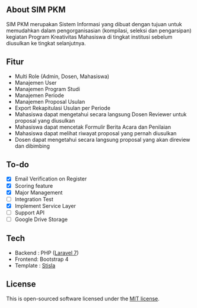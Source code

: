 ## About SIM PKM

SIM PKM merupakan Sistem Informasi yang dibuat dengan tujuan untuk memudahkan dalam pengorganisasian (kompilasi, seleksi dan pengarsipan) kegiatan Program Kreativitas Mahasiswa di tingkat institusi sebelum diusulkan ke tingkat selanjutnya.

## Fitur

- Multi Role (Admin, Dosen, Mahasiswa)
- Manajemen User
- Manajemen Program Studi
- Manajemen Periode
- Manajemen Proposal Usulan
- Export Rekapitulasi Usulan per Periode
- Mahasiswa dapat mengetahui secara langsung Dosen Reviewer untuk proposal yang diusulkan 
- Mahasiswa dapat mencetak Formulir Berita Acara dan Penilaian
- Mahasiswa dapat melihat riwayat proposal yang pernah diusulkan
- Dosen dapat mengetahui secara langsung proposal yang akan direview dan dibimbing

## To-do

- [x] Email Verification on Register
- [x] Scoring feature
- [x] Major Management
- [ ] Integration Test
- [x] Implement Service Layer
- [ ] Support API
- [ ] Google Drive Storage

## Tech

- Backend : PHP ([Laravel 7](https://laravel.com/))
- Frontend: Bootstrap 4
- Template : [Stisla](https://getstisla.com/)

## License

This is open-sourced software licensed under the [MIT license](https://opensource.org/licenses/MIT).
